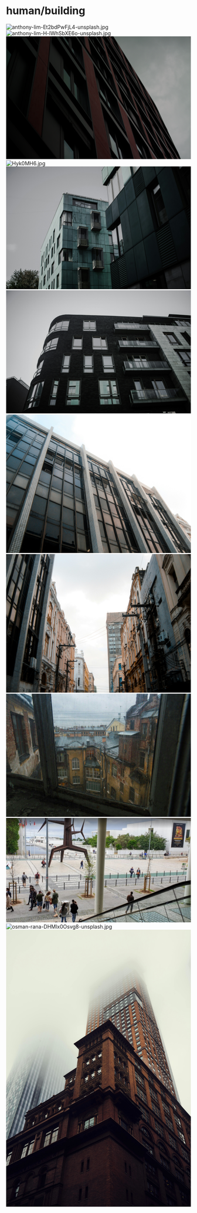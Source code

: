 # human/building

<img src="anthony-lim-Et2bdPwFjL4-unsplash.jpg" alt="anthony-lim-Et2bdPwFjL4-unsplash.jpg">

<img src="anthony-lim-H-lWhSbXE6o-unsplash.jpg" alt="anthony-lim-H-lWhSbXE6o-unsplash.jpg">

<img src="arch_brown.png" alt="arch_brown.png">

<img src="Hyk0MH6.jpg" alt="Hyk0MH6.jpg">

<img src="klim-musalimov-5XYO7WhvJA8-unsplash.jpg" alt="klim-musalimov-5XYO7WhvJA8-unsplash.jpg">

<img src="klim-musalimov-CdiAEC3qBwo-unsplash.jpg" alt="klim-musalimov-CdiAEC3qBwo-unsplash.jpg">

<img src="matheus-vinicius-FuJyDU4GzJc-unsplash.jpg" alt="matheus-vinicius-FuJyDU4GzJc-unsplash.jpg">

<img src="matheus-vinicius-rDw4A9zAfgI-unsplash.jpg" alt="matheus-vinicius-rDw4A9zAfgI-unsplash.jpg">

<img src="oldApartmentWindow.jpg" alt="oldApartmentWindow.jpg">

<img src="osint-exercise-007-big-picture.png" alt="osint-exercise-007-big-picture.png">

<img src="osman-rana-DHMlx0Osvg8-unsplash.jpg" alt="osman-rana-DHMlx0Osvg8-unsplash.jpg">

<img src="valentino-funghi-x_9PvNrFm4Q-unsplash.jpg" alt="valentino-funghi-x_9PvNrFm4Q-unsplash.jpg">
